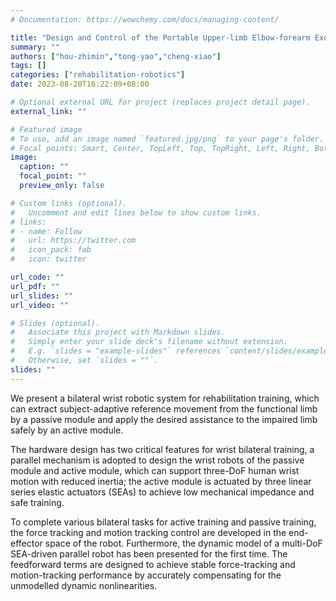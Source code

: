 ```yaml
---
# Documentation: https://wowchemy.com/docs/managing-content/

title: "Design and Control of the Portable Upper-limb Elbow-forearm Exoskeleton for ADL Assistance"
summary: ""
authors: ["hou-zhimin","tong-yao","cheng-xiao"]
tags: []
categories: ["rehabilitation-robotics"]
date: 2023-08-20T16:22:09+08:00

# Optional external URL for project (replaces project detail page).
external_link: ""

# Featured image
# To use, add an image named `featured.jpg/png` to your page's folder.
# Focal points: Smart, Center, TopLeft, Top, TopRight, Left, Right, BottomLeft, Bottom, BottomRight.
image:
  caption: ""
  focal_point: ""
  preview_only: false

# Custom links (optional).
#   Uncomment and edit lines below to show custom links.
# links:
# - name: Follow
#   url: https://twitter.com
#   icon_pack: fab
#   icon: twitter

url_code: ""
url_pdf: ""
url_slides: ""
url_video: ""

# Slides (optional).
#   Associate this project with Markdown slides.
#   Simply enter your slide deck's filename without extension.
#   E.g. `slides = "example-slides"` references `content/slides/example-slides.md`.
#   Otherwise, set `slides = ""`.
slides: ""
---
```


We present a bilateral wrist robotic system for rehabilitation training, which can extract subject-adaptive reference movement from the functional limb by a passive module and apply the desired assistance to the impaired limb safely by an active module.

The hardware design has two critical features for wrist bilateral training, a parallel mechanism is adopted to design the wrist robots of the passive module and active module, which can support three-DoF human wrist motion with reduced inertia; the active module is actuated by three linear series elastic actuators (SEAs) to achieve low mechanical impedance and safe training.

To complete various bilateral tasks for active training and passive training, the force tracking and motion tracking control are developed in the end-effector space of the robot. Furthermore, the dynamic model of a multi-DoF SEA-driven parallel robot has been presented for the first time. The feedforward terms are designed to achieve stable force-tracking and motion-tracking performance by accurately compensating for the unmodelled dynamic nonlinearities. 